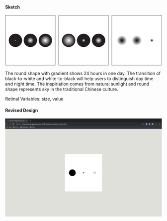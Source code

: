 #### Sketch
![illustrative images](./clock-1-original.png)

The round shape with gradient shows 24 hours in one day. The transition of black-to-white and white-to-black will help users to distinguish day time and night time. The inspiriation comes from natural sunlight and round shape represents sky in the traditional Chinese culture.

Retinal Variables: size, value

#### Revised Design
![illustrative images](./clock-1-revised.png)
